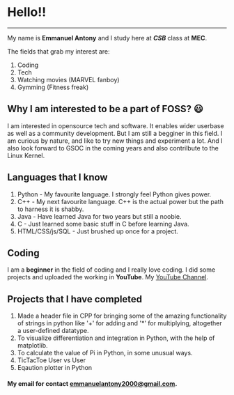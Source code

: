 # Hello!!
---
My name is **Emmanuel Antony** and I study here at ***CSB*** class at **MEC**.  

The fields that grab my interest are:
1. Coding
2. Tech
3. Watching movies (MARVEL fanboy)
4. Gymming (Fitness freak)

## Why I am interested to be a part of FOSS? :smiley:
I am interested in opensource tech and software. It enables wider userbase as well as a community development. But I am still a begginer in this field. I am curious by nature, and like to try new things and experiment a lot. And I also look forward to GSOC in the coming years and also contrilbute to the Linux Kernel.

## Languages that I know
1. Python - My favourite language. I strongly feel Python gives power.
2. C++ - My next favourite language. C++ is the actual power but the path to harness it is shabby.
3. Java - Have learned Java for two years but still a noobie.
4. C - Just learned some basic stuff in C before learning Java.
5. HTML/CSS/js/SQL - Just brushed up once for a project.

## Coding
I am a **beginner** in the field of coding and I really love coding.
I did some projects and uploaded the working in **YouTube**.
My [YouTube Channel](https://www.youtube.com/channel/UCuLG2qxFpd01HGWpl7rA9HA).

## Projects that I have completed
1. Made a header file in CPP for bringing some of the amazing functionality of strings in python like '+' for adding and '*' for multiplying, altogether a user-defined datatype.
2. To visualize differentiation and integration in Python, with the help of matplotlib.
3. To calculate the value of Pi in Python, in some unusual ways.
4. TicTacToe User vs User
5. Eqaution plotter in Python

#### My email for contact <emmanuelantony2000@gmail.com>.
